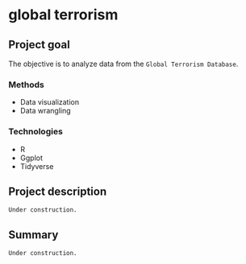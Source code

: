 # global terrorism

## Project goal
The objective is to analyze data from the ```Global Terrorism Database```.

### Methods
* Data visualization
* Data wrangling

### Technologies
* R
* Ggplot
* Tidyverse

## Project description
```Under construction.```

## Summary
```Under construction.```